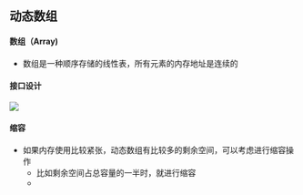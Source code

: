 ## 动态数组

#### 数组（Array)

* 数组是一种顺序存储的线性表，所有元素的内存地址是连续的



#### 接口设计

![](https://cdn.jsdelivr.net/gh/GJBlog/Notes@feature/2023/%E5%AD%A6%E4%B9%A0%E7%AE%97%E6%B3%95%E4%B8%8E%E6%95%B0%E6%8D%AE%E7%BB%93%E6%9E%84%E7%AC%94%E8%AE%B0/images/%E5%8A%A8%E6%80%81%E6%95%B0%E7%BB%84/02-%E5%8A%A8%E6%80%81%E6%95%B0%E7%BB%84-%E6%8E%A5%E5%8F%A3%E8%AE%BE%E8%AE%A1.png)

#### 缩容

* 如果内存使用比较紧张，动态数组有比较多的剩余空间，可以考虑进行缩容操作
  * 比如剩余空间占总容量的一半时，就进行缩容
  * 